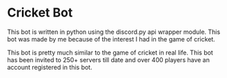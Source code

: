 <h1>Cricket Bot</h1>

This bot is written in python using the discord.py api wrapper module. This bot was made by me because of the interest I had in the game of cricket.

This bot is pretty much similar to the game of cricket in real life. This bot has been invited to 250+ servers till date and over 400 players have an account registered in this bot.

